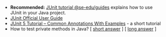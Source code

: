 <panel header="{{ icon_resource }} Resources" expanded>

* **Recommended:** [JUnit tutorial @se-edu/guides](https://se-education.org/guides/tutorials/junit.html) explains how to use JUnit in your Java project.
* [JUnit Official User Guide](https://junit.org/junit5/docs/current/user-guide/)
* [JUnit 5 Tutorial – Common Annotations With Examples](https://devqa.io/junit-5-annotations/) - a short tutorial
* How to test private methods in Java?
  [ [short answer](http://stackoverflow.com/questions/34571/whats-the-proper-way-to-test-a-class-with-private-methods-using-junit) ]
  [ [long answer](http://www.artima.com/suiterunner/private.html) ]

</panel>
